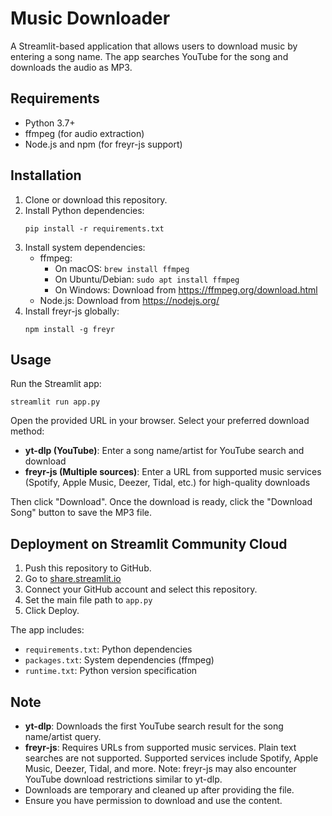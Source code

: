# Music Downloader

A Streamlit-based application that allows users to download music by entering a song name. The app searches YouTube for the song and downloads the audio as MP3.

## Requirements

- Python 3.7+
- ffmpeg (for audio extraction)
- Node.js and npm (for freyr-js support)

## Installation

1. Clone or download this repository.
2. Install Python dependencies:
   ```
   pip install -r requirements.txt
   ```
3. Install system dependencies:
   - ffmpeg:
     - On macOS: `brew install ffmpeg`
     - On Ubuntu/Debian: `sudo apt install ffmpeg`
     - On Windows: Download from https://ffmpeg.org/download.html
   - Node.js: Download from https://nodejs.org/
4. Install freyr-js globally:
   ```
   npm install -g freyr
   ```

## Usage

Run the Streamlit app:
```
streamlit run app.py
```

Open the provided URL in your browser. Select your preferred download method:
- **yt-dlp (YouTube)**: Enter a song name/artist for YouTube search and download
- **freyr-js (Multiple sources)**: Enter a URL from supported music services (Spotify, Apple Music, Deezer, Tidal, etc.) for high-quality downloads

Then click "Download". Once the download is ready, click the "Download Song" button to save the MP3 file.

## Deployment on Streamlit Community Cloud

1. Push this repository to GitHub.
2. Go to [share.streamlit.io](https://share.streamlit.io)
3. Connect your GitHub account and select this repository.
4. Set the main file path to `app.py`
5. Click Deploy.

The app includes:
- `requirements.txt`: Python dependencies
- `packages.txt`: System dependencies (ffmpeg)
- `runtime.txt`: Python version specification

## Note

- **yt-dlp**: Downloads the first YouTube search result for the song name/artist query.
- **freyr-js**: Requires URLs from supported music services. Plain text searches are not supported. Supported services include Spotify, Apple Music, Deezer, Tidal, and more. Note: freyr-js may also encounter YouTube download restrictions similar to yt-dlp.
- Downloads are temporary and cleaned up after providing the file.
- Ensure you have permission to download and use the content.